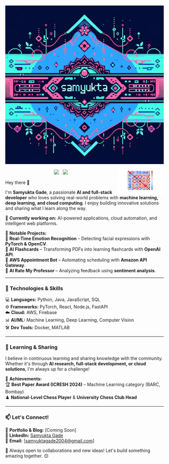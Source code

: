 ![Samyukta Gade](icon/Designer-2.jpeg)

<p><p align='center'>  
<a href="https://docs.google.com/document/d/1LiHdQns92kOfPfZgb9oK09CZ5PNXO03E/edit"><img width="150" align='right' src="icon\Demo.png"></a>
</p>

<p align='center'>
<!-- <a href="https://dev.to/"><img height="30" src="icon\devto.png"></a>&nbsp;&nbsp;
<a href="https://medium.com/"><img height="30" src="icon\medium-logo.png"></a>&nbsp;&nbsp; -->
<a href="https://www.instagram.com/some_uk_tea/"><img height="30" src="https://github.com/WaylonWalker/WaylonWalker/blob/main/icon/instagram.jpg?raw=true"></a>&nbsp;&nbsp;
<a href="https://www.linkedin.com/in/samyukta-gade/"><img height="30" src="https://github.com/WaylonWalker/WaylonWalker/blob/main/icon/linkedin.png?raw=true"></a>
</p>


Hey there 👋  

I'm **Samyukta Gade**, a passionate **AI and full-stack developer** who loves solving real-world problems with **machine learning, deep learning, and cloud computing**. I enjoy building innovative solutions and sharing what I learn along the way.  

🚀 **Currently working on:** AI-powered applications, cloud automation, and intelligent web platforms.  

📌 **Notable Projects:**  
🔹 **Real-Time Emotion Recognition** – Detecting facial expressions with **PyTorch & OpenCV**.  
🔹 **AI Flashcards** – Transforming PDFs into learning flashcards with **OpenAI API**.  
🔹 **AWS Appointment Bot** – Automating scheduling with **Amazon API Gateway**.  
🔹 **AI Rate My Professor** – Analyzing feedback using **sentiment analysis**.  

---

### 🔧 Technologies & Skills  

💻 **Languages:** Python, Java, JavaScript, SQL  
⚙️ **Frameworks:** PyTorch, React, Node.js, FastAPI  
☁️ **Cloud:** AWS, Firebase  
📊 **AI/ML:** Machine Learning, Deep Learning, Computer Vision  
🛠 **Dev Tools:** Docker, MATLAB  

---

### 🌱 Learning & Sharing  

I believe in continuous learning and sharing knowledge with the community. Whether it's through **AI research, full-stack development, or cloud solutions**, I'm always up for a challenge!  

📌 **Achievements:**  
🏆 **Best Paper Award (ICRESH 2024)** – Machine Learning category (BARC, Bombay)  
♟️ **National-Level Chess Player** & **University Chess Club Head**  

---

### 📫 Let's Connect!  

🔗 **Portfolio & Blog:** [Coming Soon]  
💼 **LinkedIn:** [Samyukta Gade](https://www.linkedin.com/in/samyukta-gade)  
📧 **Email:** [samyuktagade2004@gmail.com]  

🚀 Always open to collaborations and new ideas! Let's build something amazing together. 😊  
